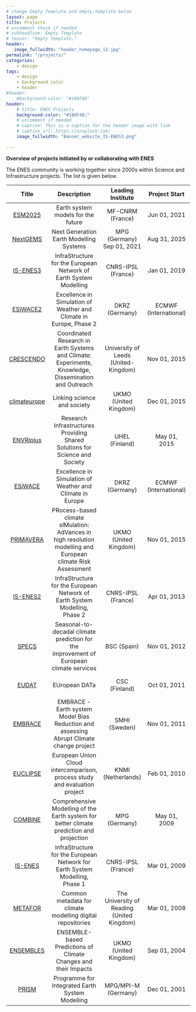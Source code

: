 ```yaml
---
# change Empty Template and empty-template below
layout: page
title: Projects
# uncomment these if needed
# subheadline: Empty Template
# teaser: "Empty Template."
header:
   image_fullwidth: "header_homepage_13.jpg"
permalink: "/projects/"
categories:
    - design
tags:
    - design
    - background color
    - header
#header:
    #background-color: "#186F4D"
header:
    # title: ENES Projects
    background-color: "#186F4D;"
    # uncomment if needed
    # caption: This is a caption for the header image with link
    # caption_url: https://unsplash.com/
    image_fullwidth: "Banner_website_IS-ENES3.png"

---
```


**Overview of projects initiated by or collaborating with ENES**

The ENES community is working together since 2000s within Science and Infrastructure projects. The list is given below. 

Title	| Description | Leading Institute | Project Start | Project End
:-------: | :---------: | :-----------:|:----------------:|:----------------:
[ESM2025](https://is-enes3.github.io/IS-ENES-Portal-Website/projects-detailed#esm2025) | Earth system models for the future | MF-CNRM (France) |  Jun 01, 2021 | May 31, 2025
[NextGEMS](https://is-enes3.github.io/IS-ENES-Portal-Website/projects-detailed#nextgems) | Next Generation Earth Modelling Systems | MPG (Germany) Sep 01, 2021 | Aug 31, 2025
[IS-ENES3](https://is-enes3.github.io/IS-ENES-Portal-Website/projects-detailed#isenes3) | InfraStructure for the European Network of Earth System Modelling | CNRS-IPSL (France) | Jan 01, 2019 | Mar 31, 2023
[ESiWACE2](https://is-enes3.github.io/IS-ENES-Portal-Website/projects-detailed#esiwace2) | Excellence in Simulation of Weather and Climate in Europe, Phase 2	| DKRZ (Germany) | ECMWF (International) | Jan 01, 2019 | Dec 31, 2022
[CRESCENDO](https://is-enes3.github.io/IS-ENES-Portal-Website/projects-detailed#crescendo) | Coordinated Research in Earth Systems and Climate: Experiments, Knowledge, Dissemination and Outreach | University of Leeds (United-Kingdom) | Nov 01, 2015 | Mar 31, 2021
[climateurope](https://is-enes3.github.io/IS-ENES-Portal-Website/projects-detailed#climateurope) | Linking science and society | UKMO (United Kingdom) | Dec 01, 2015 | Nov 30, 2020
[ENVRIplus](https://is-enes3.github.io/IS-ENES-Portal-Website/projects-detailed#envriplus) | Research Infrastructures Providing Shared Solutions for Science and Society | UHEL (Finland) | May 01, 2015 | July 31, 2019
[ESiWACE](https://is-enes3.github.io/IS-ENES-Portal-Website/projects-detailed#esiwace) | Excellence in Simulation of Weather and Climate in Europe | DKRZ (Germany) | ECMWF (International) | Sep 01, 2015 | Aug 31, 2019
[PRIMAVERA](https://is-enes3.github.io/IS-ENES-Portal-Website/projects-detailed#primavera) | PRocess-based climate sIMulation: AdVances in high resolution modelling and European climate Risk Assessment | UKMO (United Kingdom) | Nov 01, 2015 | Nov 01, 2019
[IS-ENES2](https://is-enes3.github.io/IS-ENES-Portal-Website/projects-detailed#isenes2) | InfraStructure for the European Network of Earth System Modelling, Phase 2 | CNRS-IPSL (France) | Apr 01, 2013 | Mar 31, 2017
[SPECS](https://is-enes3.github.io/IS-ENES-Portal-Website/projects-detailed#specs) | Seasonal-to-decadal climate prediction for the improvement of European climate services | BSC (Spain) | Nov 01, 2012 | Jan 31, 2017 
[EUDAT](https://is-enes3.github.io/IS-ENES-Portal-Website/projects-detailed#eudat) | EUropean DATa | CSC (Finland) | Oct 01, 2011	| Feb 28, 2015
[EMBRACE](https://is-enes3.github.io/IS-ENES-Portal-Website/projects-detailed#embrace) | EMBRACE - Earth system Model Bias Reduction and assessing Abrupt Climate change project | SMHI (Sweden) | Nov 01, 2011 | Feb 29, 2016
[EUCLIPSE](https://is-enes3.github.io/IS-ENES-Portal-Website/projects-detailed#euclipse) | European Union Cloud intercomparison, process study and evaluation project | KNMI (Netherlands) | Feb 01, 2010 | July 31, 2014
[COMBINE](https://is-enes3.github.io/IS-ENES-Portal-Website/projects-detailed#combine) | Comprehensive Modelling of the Earth system for better climate prediction and projection | MPG (Germany) | May 01, 2009 | Apr 30, 2013
[IS-ENES](https://is-enes3.github.io/IS-ENES-Portal-Website/projects-detailed#isenes) | InfraStructure for the European Network for Earth System Modelling, Phase 1 | CNRS-IPSL (France) | Mar 01, 2009 | Feb 28, 2013
[METAFOR](https://is-enes3.github.io/IS-ENES-Portal-Website/projects-detailed#metafor) | Common metadata for climate modelling digital repositories | The University of Reading (United Kingdom) | Mar 01, 2008 | Aug 31, 2011
[ENSEMBLES](https://is-enes3.github.io/IS-ENES-Portal-Website/projects-detailed#ensembles) | ENSEMBLE-based Predictions of Climate Changes and their Impacts | UKMO (United Kingdom) | Sep 01, 2004 | Dec 31, 2009
[PRISM](https://is-enes3.github.io/IS-ENES-Portal-Website/projects-detailed#prism) | Programme for Integrated Earth System Modelling | MPG/MPI-M (Germany) | Dec 01, 2001 | Nov 30, 2004
